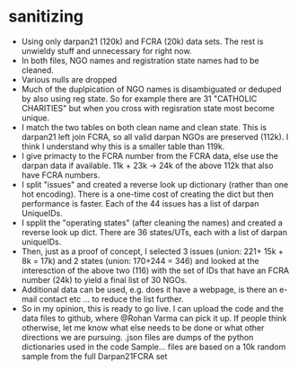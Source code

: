 # sanitizing

* Using only darpan21 (120k) and FCRA  (20k) data sets. The rest is unwieldy stuff and unnecessary for right now.
* In both files, NGO names and registration state names had to be cleaned.
* Various nulls are dropped
* Much of the duplpication of NGO names is disambiguated or deduped by also using reg state. So for example there are 31 "CATHOLIC CHARITIES" but when you cross with regisration state most become unique.
* I match the two tables on both clean name and clean state. This is darpan21 left join FCRA, so all valid darpan NGOs are preserved (112k). I think I understand why this is a smaller table than 119k.
* I give primacty to the FCRA number from the FCRA data, else use the darpan data if available. 11k + 23k -> 24k of the above 112k that also have FCRA numbers.
* I split "issues" and created a reverse look up dictionary (rather than one hot encoding). There is a one-time cost of creating the dict but then performance is faster. Each of the 44 issues has a list of darpan UniqueIDs.
* I spplit the "operating states" (after cleaning the names) and created a reverse look up dict. There are 36 states/UTs, each with a list of darpan uniqueIDs.
* Then, just as a proof of concept, I selected 3 issues (union: 221+ 15k + 8k = 17k) and 2 states (union: 170+244 = 346) and looked at the interesction of the above two (116) with the set of IDs that have an FCRA number (24k) to yield a final list of 30 NGOs.
* Additional data can be used, e.g.  does it have a webpage, is there an e-mail contact etc ... to reduce the list further.
* So in my opinion, this is ready to go live. I can upload the code and the data files to github, where @Rohan Varma can pick it up. If people think otherwise, let me know what else needs to be done or what other directions we are pursuing.
.json files are dumps of the python dictionaries used in the code
Sample... files are based on a 10k random sample from the full Darpan21FCRA set
